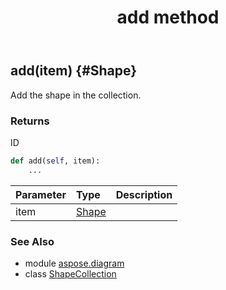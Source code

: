 ﻿---
title: add method
second_title: Aspose.Diagram for Python via .NET API References
description: 
type: docs
weight: 20
url: /python-net/aspose.diagram/shapecollection/add/
is_root: false
---

## add(item) {#Shape}

Add the shape in the collection.

### Returns 


ID


```python
def add(self, item):
    ...
```


| Parameter | Type | Description |
| :- | :- | :- |
| item | [Shape](/diagram/python-net/aspose.diagram/shape) |  |



### See Also
* module [aspose.diagram](../../)
* class [ShapeCollection](/diagram/python-net/aspose.diagram/shapecollection)
